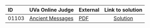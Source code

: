 | ID | UVa Online Judge | External | Link to solution |
|:---|:---|:---|:---:|
| 01103 | [Ancient Messages](https://onlinejudge.org/index.php?option=com_onlinejudge&Itemid=8&category=667&page=show_problem&problem=3544) | [PDF](https://onlinejudge.org/external/11/1103.pdf) | [Solution](https%3A//github.com/versenyi98/programming-contests/tree/master/UVa%20Online%20Judge/01103%2520-%2520Ancient%2520Messages)|
